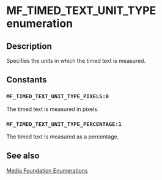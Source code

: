 # MF_TIMED_TEXT_UNIT_TYPE enumeration

## Description

Specifies the units in which the timed text is measured.

## Constants

### `MF_TIMED_TEXT_UNIT_TYPE_PIXELS:0`

The timed text is measured in pixels.

### `MF_TIMED_TEXT_UNIT_TYPE_PERCENTAGE:1`

The timed text is measured as a percentage.

## See also

[Media Foundation Enumerations](https://learn.microsoft.com/windows/desktop/medfound/media-foundation-enumerations)